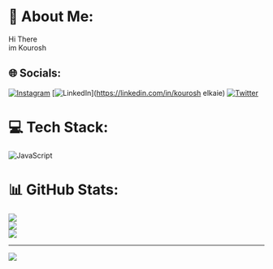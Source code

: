 # 💫 About Me:
Hi There<br>im Kourosh


## 🌐 Socials:
[![Instagram](https://img.shields.io/badge/Instagram-%23E4405F.svg?logo=Instagram&logoColor=white)](https://instagram.com/kourosh_elkaie) [![LinkedIn](https://img.shields.io/badge/LinkedIn-%230077B5.svg?logo=linkedin&logoColor=white)](https://linkedin.com/in/kourosh elkaie) [![Twitter](https://img.shields.io/badge/Twitter-%231DA1F2.svg?logo=Twitter&logoColor=white)](https://twitter.com/kouroshelkaie) 

# 💻 Tech Stack:
![JavaScript](https://img.shields.io/badge/javascript-%23323330.svg?style=flat-square&logo=javascript&logoColor=%23F7DF1E)
# 📊 GitHub Stats:
![](https://github-readme-stats.vercel.app/api?username=kouroshelkaie&theme=swift&hide_border=true&include_all_commits=true&count_private=true)<br/>
![](https://github-readme-streak-stats.herokuapp.com/?user=kouroshelkaie&theme=swift&hide_border=true)<br/>
![](https://github-readme-stats.vercel.app/api/top-langs/?username=kouroshelkaie&theme=swift&hide_border=true&include_all_commits=true&count_private=true&layout=compact)

---
[![](https://visitcount.itsvg.in/api?id=kouroshelkaie&icon=1&color=3)](https://visitcount.itsvg.in)

<!-- Proudly created with GPRM ( https://gprm.itsvg.in ) -->
